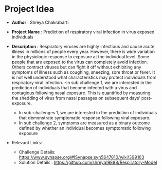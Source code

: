 # Project Idea  #
- **Author**       : Shreya Chakrabarti
- **Project Name** : Prediction of respiratory viral infection in virus exposed individuals
- **Description**  : Respiratory viruses are highly infectious and cause acute illness in millions of people every year. However, there is wide variation in the physiologic response to exposure at the individual level. Some people that are exposed to the virus can completely avoid infection. Others contract viruses but can fight it off without exhibiting any symptoms of illness such as coughing, sneezing, sore throat or fever. It is not well understood what characteristics may protect individuals from respiratory viral infection. -In sub challenge 1, we are interested in the prediction of individuals that become infected with a virus and contagious following nasal exposure. 
                     This is quantified by measuring the shedding of virus from nasal passages on subsequent days’ post-exposure.
    - In sub-challenges 1, we are interested in the prediction of individuals that demonstrate symptomatic response following viral exposure. 
    - In sub challenge 2, symptoms are measured as a binary outcome defined by whether an individual becomes symptomatic following exposure
                     
                   

- Relevant Links:
  - Challenge Details: https://www.synapse.org/#!Synapse:syn5647810/wiki/399103
  - Solution Details : https://github.com/shreya19888/Respiratory-Model
